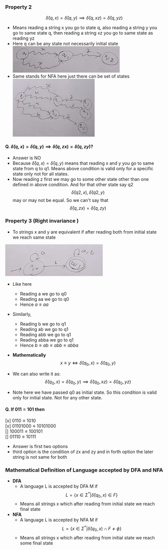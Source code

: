 ### Property 2

$$ \hat \delta(q, x) = \hat \delta(q,y) \implies \hat \delta(q, xz) = \hat \delta(q, yz) $$
- Means reading a string x you go to state q, also reading a string y you go to same state q, then reading a string xz you go to same state as reading yz
- Here q can be any state not necessarily initial state  
![Image](image-7.png)
- Same stands for NFA here just there can be set of states  
![NFA](image-8.png)

#### Q. $\hat \delta(q, x) = \hat \delta(q,y) \implies \hat \delta(q, zx) = \hat \delta(q, zy) ?$ 

- Answer is NO
- Because $\hat \delta(q, x) = \hat \delta(q,y)$ means that reading x and y you go to same state from q to q1. Means above condition is valid only for a specific state only not for all states.
- Now reading z first we may go to some other state other than one defined in above condition. And for that other state say q2
$$\hat \delta(q2, x),\hat \delta(q2, y)$$ 
may or may not be equal. So we can't say that
$$\hat \delta(q, zx) = \hat \delta(q, zy)$$

### Property 3 (Right invariance )

- To strings x and y are equivalent if after reading both from initial state we reach same state  

![Example](image-9.png)
- Like here 
    - Reading a we go to q0
    - Reading aa we go to q0
    - Hence $a \equiv aa$
- Similarly,
    - Reading b we go to q1
    - Reading ab we go to q1
    - Reading abb we go to q1
    - Reading abba we go to q1
    - Hence $b \equiv ab \equiv abb \equiv abba$

- **Mathematically**
$$x \equiv y \iff \hat \delta(q_{0}, x) = \hat \delta(q_{0}, y)$$

- We can also write it as:
$$\hat \delta(q_{0}, x) = \hat \delta(q_{0}, y) \implies \hat \delta (q_{0}, xz) = \hat \delta(q_{0}, yz)$$
- Note here we have passed q0 as initial state. So this condition is valid only for initial state. Not for any other state.

#### Q. If $011 \equiv 101$ then
[x] $0110 \equiv 1010$  
[x] $01101000 \equiv 10101000$  
[] $100011 \equiv 100101$  
[] $01110 \equiv 10111$  

- Answer is first two options
- third option is the condition of zx and zy and in forth option the later string is not same for both

### Mathematical Definition of Language accepted by DFA and NFA

- **DFA**
    - A language L is accepted by DFA M if
    $$L = \{ x \in \Sigma^{*} | \hat \delta(q_{0}, x) \in F \}$$
    - Means all strings x which after reading from initial state we reach final state
- **NFA**
    - A language L is accepted by NFA M if
    $$L = \{ x \in \Sigma^{*} | \hat \delta(q_{0}, x) \cap F \neq \phi \}$$
    - Means all strings x which after reading from initial state we reach some final state
